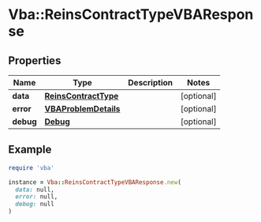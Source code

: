 # Vba::ReinsContractTypeVBAResponse

## Properties

| Name | Type | Description | Notes |
| ---- | ---- | ----------- | ----- |
| **data** | [**ReinsContractType**](ReinsContractType.md) |  | [optional] |
| **error** | [**VBAProblemDetails**](VBAProblemDetails.md) |  | [optional] |
| **debug** | [**Debug**](Debug.md) |  | [optional] |

## Example

```ruby
require 'vba'

instance = Vba::ReinsContractTypeVBAResponse.new(
  data: null,
  error: null,
  debug: null
)
```

